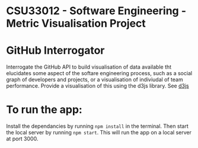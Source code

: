 # CSU33012 - Software Engineering - Metric Visualisation Project
# GitHub Interrogator

Interrogate the GitHub API to build visualisation of data available tht elucidates some aspect of the softare engineering process, such as a social graph of developers and projects, or a visualisation of indiviudal of team performance. Provide a visualisation of this using the d3js library. See [d3js](https://d3js.org)



# To run the app:
Install the dependancies by running `npm install` in the terminal. Then start the local server by running 
`npm start`. This will run the app on a local server at port 3000.
